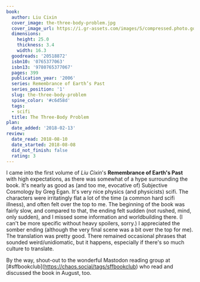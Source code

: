 ```yaml
---
book:
  author: Liu Cixin
  cover_image: the-three-body-problem.jpg
  cover_image_url: https://i.gr-assets.com/images/S/compressed.photo.goodreads.com/books/1415428227l/20518872._SX98_.jpg
  dimensions:
    height: 25.0
    thickness: 3.4
    width: 16.3
  goodreads: '20518872'
  isbn10: '0765377063'
  isbn13: '9780765377067'
  pages: 399
  publication_year: '2006'
  series: Remembrance of Earth’s Past
  series_position: '1'
  slug: the-three-body-problem
  spine_color: '#c6d58d'
  tags:
  - scifi
  title: The Three-Body Problem
plan:
  date_added: '2018-02-13'
review:
  date_read: 2018-08-10
  date_started: 2018-08-08
  did_not_finish: false
  rating: 3
---
```


I came into the first volume of *Liu Cixin*'s **Remembrance of Earth's Past** with high expectations, as there was somewhat of a hype surrounding the book. It's nearly as good as (and too me, evocative of) Subjective Cosmology by Greg Egan. It's very nice physics (and physicists) scifi. The characters were irritatingly flat a lot of the time (a common hard scifi illness), and often felt over the top to me.
The beginning of the book was fairly slow, and compared to that, the ending felt sudden (not rushed, mind, only sudden), and I missed some information and worldbuilding there. (I can't be more specific without heavy spoilers, sorry.) I appreciated the somber ending (although the very final scene was a bit over the top for me).
The translation was pretty good. There remained occasional phrases that sounded weird/unidiomatic, but it happens, especially if there's so much culture to translate.

By the way, shout-out to the wonderful Mastodon reading group at [#sffbookclub](<a target="_blank" href="https://chaos.social/tags/sffbookclub" rel="nofollow">https://chaos.social/tags/sffbookclub</a>) who read and discussed the book in August, too.
